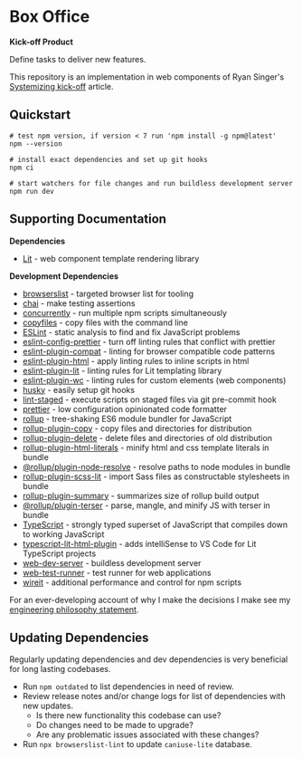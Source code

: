 # Box Office

**Kick-off Product**

Define tasks to deliver new features.

This repository is an implementation in web components of Ryan Singer's [Systemizing kick-off](https://world.hey.com/rjs/15-systemizing-kick-off-c05bbbf2) article.

## Quickstart

```shell
# test npm version, if version < 7 run 'npm install -g npm@latest'
npm --version

# install exact dependencies and set up git hooks
npm ci

# start watchers for file changes and run buildless development server
npm run dev
```

## Supporting Documentation

**Dependencies**

-   [Lit](https://lit.dev) - web component template rendering library

**Development Dependencies**

-   [browserslist](https://github.com/browserslist/browserslist) - targeted browser list for tooling
-   [chai](https://www.chaijs.com/) - make testing assertions
-   [concurrently](https://github.com/open-cli-tools/concurrently) - run multiple npm scripts simultaneously
-   [copyfiles](https://github.com/calvinmetcalf/copyfiles) - copy files with the command line
-   [ESLint](https://eslint.org) - static analysis to find and fix JavaScript problems
-   [eslint-config-prettier](https://github.com/prettier/eslint-config-prettier) - turn off linting rules that conflict with prettier
-   [eslint-plugin-compat](https://github.com/amilajack/eslint-plugin-compat) - linting for browser compatible code patterns
-   [eslint-plugin-html](https://github.com/BenoitZugmeyer/eslint-plugin-html) - apply linting rules to inline scripts in html
-   [eslint-plugin-lit](https://github.com/43081j/eslint-plugin-lit) - linting rules for Lit templating library
-   [eslint-plugin-wc](https://github.com/43081j/eslint-plugin-wc) - linting rules for custom elements (web components)
-   [husky](https://github.com/typicode/husky) - easily setup git hooks
-   [lint-staged](https://github.com/okonet/lint-staged) - execute scripts on staged files via git pre-commit hook
-   [prettier](https://prettier.io) - low configuration opinionated code formatter
-   [rollup](https://rollupjs.org/) - tree-shaking ES6 module bundler for JavaScript
-   [rollup-plugin-copy](https://github.com/vladshcherbin/rollup-plugin-copy) - copy files and directories for distribution
-   [rollup-plugin-delete](https://github.com/vladshcherbin/rollup-plugin-delete) - delete files and directories of old distribution
-   [rollup-plugin-html-literals](https://github.com/jleeson/rollup-plugin-html-literals) - minify html and css template literals in bundle
-   [@rollup/plugin-node-resolve](https://github.com/rollup/plugins/tree/master/packages/node-resolve) - resolve paths to node modules in bundle
-   [rollup-plugin-scss-lit](https://github.com/prantlf/rollup-plugin-scss-lit) - import Sass files as constructable stylesheets in bundle
-   [rollup-plugin-summary](https://yousifalraheem.github.io/rollup-plugin-summary/) - summarizes size of rollup build output
-   [@rollup/plugin-terser](https://github.com/rollup/plugins/tree/master/packages/terser) - parse, mangle, and minify JS with terser in bundle
-   [TypeScript](https://www.typescriptlang.org/) - strongly typed superset of JavaScript that compiles down to working JavaScript
-   [typescript-lit-html-plugin](https://github.com/microsoft/typescript-lit-html-plugin) - adds intelliSense to VS Code for Lit TypeScript projects
-   [web-dev-server](https://modern-web.dev/docs/dev-server/overview/) - buildless development server
-   [web-test-runner](https://modern-web.dev/docs/test-runner/overview/) - test runner for web applications
-   [wireit](https://github.com/google/wireit) - additional performance and control for npm scripts

For an ever-developing account of why I make the decisions I make see my [engineering philosophy statement](https://github.com/nkabrown/truckers-atlas/blob/main/engineering-mindset.md).

## Updating Dependencies

Regularly updating dependencies and dev dependencies is very beneficial for long lasting codebases.

-   Run `npm outdated` to list dependencies in need of review.
-   Review release notes and/or change logs for list of dependencies with new updates.
    -   Is there new functionality this codebase can use?
    -   Do changes need to be made to upgrade?
    -   Are any problematic issues associated with these changes?
-   Run `npx browserslist-lint` to update `caniuse-lite` database.
